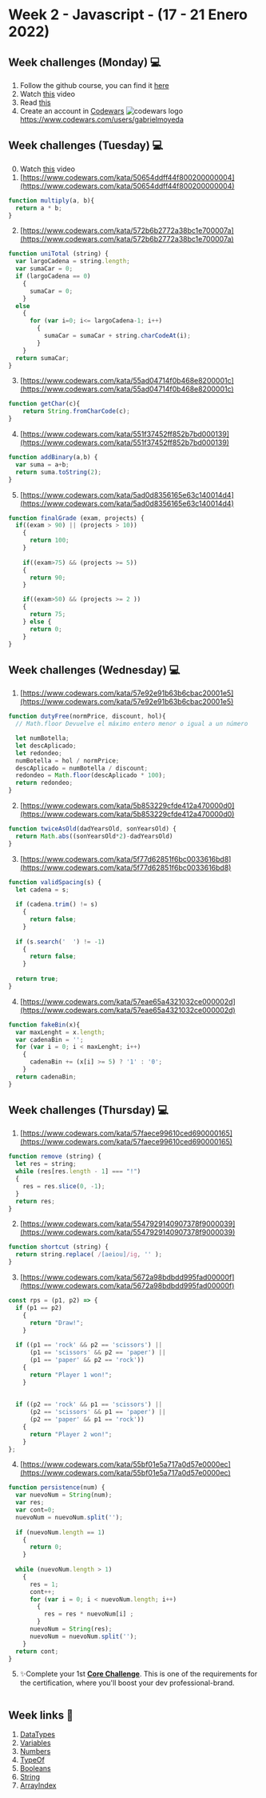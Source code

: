 # Week 2 - Javascript - (17 - 21 Enero 2022)
## Week challenges (Monday)  💻

1.  Follow the github course, you can find it  [here](https://github.com/corecodeio/bootcamp-from-scratch/blob/main/src/recommended)
2.  Watch  [this](https://www.youtube.com/watch?v=A37-3lflh8I)  video
3.  Read  [this](https://developer.mozilla.org/en-US/docs/Learn/JavaScript/First_steps/Math)
4.  Create an account in  [Codewars](https://www.codewars.com/dashboard)
![codewars logo](../img/imagen.jpg) https://www.codewars.com/users/gabrielmoyeda

## [](https://github.com/corecodeio/bootcamp-from-scratch/tree/main/src/technologies/2022/week2#week-challenges-tuesday-)Week challenges (Tuesday)  💻

0.  Watch  [this](https://www.youtube.com/watch?v=cEBkvm0-rg0)  video
1.  [https://www.codewars.com/kata/50654ddff44f800200000004](https://www.codewars.com/kata/50654ddff44f800200000004)
```js
function multiply(a, b){
  return a * b;
}
```

2.  [https://www.codewars.com/kata/572b6b2772a38bc1e700007a](https://www.codewars.com/kata/572b6b2772a38bc1e700007a)
```js
function uniTotal (string) {
  var largoCadena = string.length;
  var sumaCar = 0;
  if (largoCadena == 0) 
    {
      sumaCar = 0;
    } 
  else
    {
      for (var i=0; i<= largoCadena-1; i++)
        {
          sumaCar = sumaCar + string.charCodeAt(i);
        }
    }
  return sumaCar;
}
```
3.  [https://www.codewars.com/kata/55ad04714f0b468e8200001c](https://www.codewars.com/kata/55ad04714f0b468e8200001c)
```js
function getChar(c){
    return String.fromCharCode(c);
}
```
4.  [https://www.codewars.com/kata/551f37452ff852b7bd000139](https://www.codewars.com/kata/551f37452ff852b7bd000139)
```js
function addBinary(a,b) {
  var suma = a+b;
  return suma.toString(2);
}
```
5.  [https://www.codewars.com/kata/5ad0d8356165e63c140014d4](https://www.codewars.com/kata/5ad0d8356165e63c140014d4)
```js
function finalGrade (exam, projects) {
  if((exam > 90) || (projects > 10))
    {
      return 100;
    }
  
    if((exam>75) && (projects >= 5))
    {
      return 90;
    } 

    if((exam>50) && (projects >= 2 ))
    {
      return 75;
    } else {
      return 0;
    }
}
```

## [](https://github.com/corecodeio/bootcamp-from-scratch/tree/main/src/technologies/2022/week2#week-challenges-wednesday-)Week challenges (Wednesday)  💻

1.  [https://www.codewars.com/kata/57e92e91b63b6cbac20001e5](https://www.codewars.com/kata/57e92e91b63b6cbac20001e5)
```js
function dutyFree(normPrice, discount, hol){
  // Math.floor Devuelve el máximo entero menor o igual a un número

  let numBotella;
  let descAplicado;
  let redondeo;
  numBotella = hol / normPrice;
  descAplicado = numBotella / discount;
  redondeo = Math.floor(descAplicado * 100);
  return redondeo; 
}
```
2.  [https://www.codewars.com/kata/5b853229cfde412a470000d0](https://www.codewars.com/kata/5b853229cfde412a470000d0)
```js
function twiceAsOld(dadYearsOld, sonYearsOld) {
  return Math.abs((sonYearsOld*2)-dadYearsOld)
}
```
3.  [https://www.codewars.com/kata/5f77d62851f6bc0033616bd8](https://www.codewars.com/kata/5f77d62851f6bc0033616bd8)
```js
function validSpacing(s) {
  let cadena = s;
  
  if (cadena.trim() != s)
    {
      return false;
    }
  
  if (s.search('  ') != -1)
    {
      return false;
    }
  
  return true;
}
```
4.  [https://www.codewars.com/kata/57eae65a4321032ce000002d](https://www.codewars.com/kata/57eae65a4321032ce000002d)
```js
function fakeBin(x){
  var maxLenght = x.length;
  var cadenaBin = '';
  for (var i = 0; i < maxLenght; i++)
    {
      cadenaBin += (x[i] >= 5) ? '1' : '0';
    }
  return cadenaBin;
}
```

## [](https://github.com/corecodeio/bootcamp-from-scratch/tree/main/src/technologies/2022/week2#week-challenges-thursday-)Week challenges (Thursday)  💻

1.  [https://www.codewars.com/kata/57faece99610ced690000165](https://www.codewars.com/kata/57faece99610ced690000165)
```js
function remove (string) {
  let res = string;
  while (res[res.length - 1] === "!") 
  {
    res = res.slice(0, -1);
  }
  return res;
}
```
2.  [https://www.codewars.com/kata/5547929140907378f9000039](https://www.codewars.com/kata/5547929140907378f9000039)
```js
function shortcut (string) {
  return string.replace( /[aeiou]/ig, '' );
}
```
3.  [https://www.codewars.com/kata/5672a98bdbdd995fad00000f](https://www.codewars.com/kata/5672a98bdbdd995fad00000f)
```js
const rps = (p1, p2) => {
  if (p1 == p2) 
    {
      return "Draw!";
    }
   
  if ((p1 == 'rock' && p2 == 'scissors') ||
      (p1 == 'scissors' && p2 == 'paper') ||
      (p1 == 'paper' && p2 == 'rock'))
    {
      return "Player 1 won!";
    }
  
  
  if ((p2 == 'rock' && p1 == 'scissors') ||
      (p2 == 'scissors' && p1 == 'paper') ||
      (p2 == 'paper' && p1 == 'rock'))
    {
      return "Player 2 won!";
    }
};
```
4.  [https://www.codewars.com/kata/55bf01e5a717a0d57e0000ec](https://www.codewars.com/kata/55bf01e5a717a0d57e0000ec)
```js
function persistence(num) {
  var nuevoNum = String(num);
  var res;
  var cont=0;
  nuevoNum = nuevoNum.split('');
  
  if (nuevoNum.length == 1)
    {
      return 0;
    }
  
  while (nuevoNum.length > 1)
    {
      res = 1;
      cont++;
      for (var i = 0; i < nuevoNum.length; i++)
        {
          res = res * nuevoNum[i] ;
        }
      nuevoNum = String(res);
      nuevoNum = nuevoNum.split('');
    }
  return cont;
}
```
5.  ✨Complete your 1st  [**Core Challenge**](https://corecode.notion.site/Mission-Statement-666f515d76084c8e8c996b473b4d6317). This is one of the requirements for the certification, where you'll boost your dev professional-brand.
```
```

## [](https://github.com/corecodeio/bootcamp-from-scratch/tree/main/src/technologies/2022/week2#week-links-)Week links  🔗

1.  [DataTypes](https://github.com/corecodeio/bootcamp-from-scratch/blob/main/src/technologies/2022/week2/Examples/00_datatypes.js)
2.  [Variables](https://github.com/corecodeio/bootcamp-from-scratch/blob/main/src/technologies/2022/week2/Examples/01_variables.js)
3.  [Numbers](https://github.com/corecodeio/bootcamp-from-scratch/blob/main/src/technologies/2022/week2/Examples/02_number.js)
4.  [TypeOf](https://github.com/corecodeio/bootcamp-from-scratch/blob/main/src/technologies/2022/week2/Examples/03_typeof.js)
5.  [Booleans](https://github.com/corecodeio/bootcamp-from-scratch/blob/main/src/technologies/2022/week2/Examples/04_booleans.js)
6.  [String](https://github.com/corecodeio/bootcamp-from-scratch/blob/main/src/technologies/2022/week2/Examples/05_string.js)
7.  [ArrayIndex](https://github.com/corecodeio/bootcamp-from-scratch/blob/main/src/technologies/2022/week2/Examples/06_index.js)
